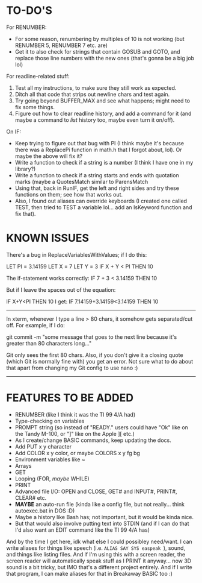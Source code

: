 # TO-DO'S

For RENUMBER:

* For some reason, renumbering by multiples of 10 is not working (but RENUMBER 5, RENUMBER 7 etc. are)
* Get it to also check for strings that contain GOSUB and GOTO, and replace those line numbers with the new ones (that's gonna be a big job lol)

For readline-related stuff:

1. Test all my instructions, to make sure they still work as expected.
2. Ditch all that code that strips out newline chars and test again.
3. Try going beyond BUFFER_MAX and see what happens; might need to fix some things.
4. Figure out how to clear readline history, and add a command for it (and maybe a command to _list_ history too, maybe even turn it on/off).

On IF:

* Keep trying to figure out that bug with PI (I think maybe it's because there was a ReplacePi function in math.h that I forgot about, lol).  Or maybe the above will fix it?
* Write a function to check if a string is a number (I think I have one in my library?)
* Write a function to check if a string starts and ends with quotation marks (maybe a QuotesMatch similar to ParensMatch
* Using that, back in RunIF, get the left and right sides and try these functions on them; see how that works out.
* Also, I found out aliases can override keyboards (I created one called TEST, then tried to TEST a variable lol... add an IsKeyword function and fix that).

# KNOWN ISSUES

There's a bug in ReplaceVariablesWithValues; if I do this:

LET PI = 3.14159
LET X = 7
LET Y = 3
IF X + Y < PI THEN 10

The if-statement works correctly:
IF 7 + 3 < 3.14159 THEN 10

But if I leave the spaces out of the equation:

IF X+Y<PI THEN 10
I get:
IF 7.14159+3.14159<3.14159 THEN 10

-----------------------------------------------------------------------------------------------

In xterm, whenever I type a line > 80 chars, it somehow gets separated/cut off.  For example, if I do:

git commit -m "some message that goes to the next line because it's greater than 80 characters long..."

Git only sees the first 80 chars.  Also, if you don't give it a closing quote (which Git is normally fine with) you get an error.  Not sure what to do about that apart from changing my Git config to use nano :)


-----------------------------------------------------------------------------------------------



# FEATURES TO BE ADDED

* RENUMBER (like I think it was the TI 99 4/A had)
* Type-checking on variables
* PROMPT string (so instead of "READY." users could have "Ok" like on the Tandy M-100, or "]" like on the Apple ][ etc.)
* As I create/change BASIC commands, keep updating the docs.
* Add PUT x y character
* Add COLOR x y color, or maybe COLORS x y fg bg
* Environment variables like ~
* Arrays
* GET
* Looping (FOR, _maybe_ WHILE)
* PRINT
* Advanced file I/O: OPEN and CLOSE, GET# and INPUT#, PRINT#, CLEAR# etc.
* __MAYBE__ an auto-run file (kinda like a config file, but not really... think autoexec.bat in DOS :D)
* Maybe a history like Bash has; not important, but it would be kinda nice.
* But that would also involve putting text into STDIN (and if I can do that I'd also want an EDIT command like the TI 99 4/A has)

And by the time I get here, idk what else I could possibley need/want.  I can write aliases for things like speech (i.e. `ALIAS SAY SYS easpeak `), sound, and things like listing files.  And if I'm using this with a screen reader, the screen reader will automatically speak stuff as I PRINT it anyway... now 3D sound is a bit tricky, but IMO that's a different project entirely.  And if I write that program, I can make aliases for that in Breakaway BASIC too :)
